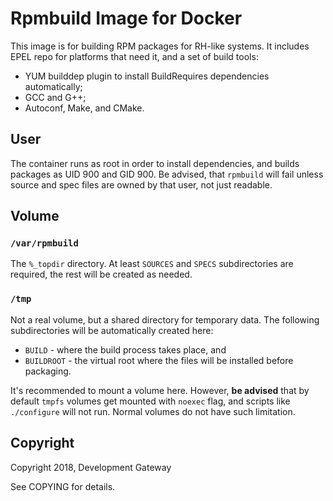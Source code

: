 # Rpmbuild Image for Docker

This image is for building RPM packages for RH-like systems. It includes EPEL repo for platforms
that need it, and a set of build tools:

* YUM builddep plugin to install BuildRequires dependencies automatically;
* GCC and G++;
* Autoconf, Make, and CMake.

## User

The container runs as root in order to install dependencies, and builds packages as UID 900 and
GID 900. Be advised, that `rpmbuild` will fail unless source and spec files are owned by that user,
not just readable.

## Volume

### `/var/rpmbuild`

The `%_topdir` directory. At least `SOURCES` and `SPECS` subdirectories are required, the rest will
be created as needed.

### `/tmp`

Not a real volume, but a shared directory for temporary data. The following subdirectories will be
automatically created here:

* `BUILD` - where the build process takes place, and
* `BUILDROOT` - the virtual root where the files will be installed before packaging.

It's recommended to mount a volume here. However, **be advised** that by default `tmpfs` volumes get
mounted with `noexec` flag, and scripts like `./configure` will not run. Normal volumes do not have
such limitation.

## Copyright

Copyright 2018, Development Gateway

See COPYING for details.
